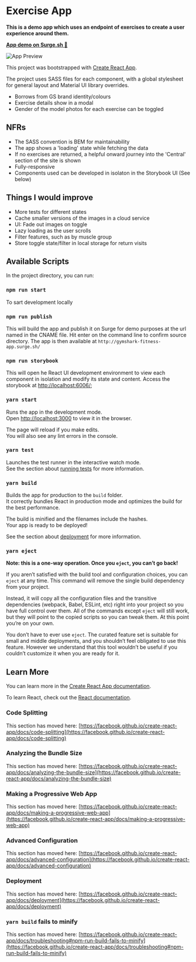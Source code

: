 # Exercise App

__This is a demo app which uses an endpoint of exercises to create a user experience around them.__

**[App demo on Surge.sh 🚀 ](https://gymshark-fitness-app.surge.sh)**

![App Preview](https://github.com/MartinDM/exercises/blob/main/preview-1.png?raw=true "App preview")

This project was bootstrapped with [Create React App](https://github.com/facebook/create-react-app).

The project uses SASS files for each component, with a global stylesheet for general layout and Material UI library overrides.

- Borrows from GS brand identity/colours
- Exercise details show in a modal
- Gender of the model photos for each exercise can be toggled

## NFRs
- The SASS convention is BEM for maintainability
- The app shows a 'loading' state while fetching the data
- If no exercises are returned, a helpful onward journey into the 'Central' section of the site is shown
- Fully-responsive
- Components used can be developed in isolaton in the Storybook UI (See below)

## Things I would improve
- More tests for different states
- Cache smaller versions of the images in a cloud service
- UI: Fade out images on toggle
- Lazy loading as the user scrolls
- Filter features, such as by muscle group
- Store toggle state/filter in local storage for return visits
## Available Scripts

In the project directory, you can run:

### `npm run start`

To sart development locally

### `npm run publish`

This will build the app and publish it on Surge for demo purposes at the url named in the CNAME file. Hit enter on the command line to confirm source directory.
The app is then available at `http://gymshark-fitness-app.surge.sh/`

### `npm run storybook`

This will open he React UI development environment to view each component in isolation and modify its state and content.
Access the storybook at [http://localhost:6006/](http://localhost:6006/); 

### `yarn start`

Runs the app in the development mode.\
Open [http://localhost:3000](http://localhost:3000) to view it in the browser.

The page will reload if you make edits.\
You will also see any lint errors in the console.

### `yarn test`

Launches the test runner in the interactive watch mode.\
See the section about [running tests](https://facebook.github.io/create-react-app/docs/running-tests) for more information.

### `yarn build`

Builds the app for production to the `build` folder.\
It correctly bundles React in production mode and optimizes the build for the best performance.

The build is minified and the filenames include the hashes.\
Your app is ready to be deployed!

See the section about [deployment](https://facebook.github.io/create-react-app/docs/deployment) for more information.

### `yarn eject`

**Note: this is a one-way operation. Once you `eject`, you can’t go back!**

If you aren’t satisfied with the build tool and configuration choices, you can `eject` at any time. This command will remove the single build dependency from your project.

Instead, it will copy all the configuration files and the transitive dependencies (webpack, Babel, ESLint, etc) right into your project so you have full control over them. All of the commands except `eject` will still work, but they will point to the copied scripts so you can tweak them. At this point you’re on your own.

You don’t have to ever use `eject`. The curated feature set is suitable for small and middle deployments, and you shouldn’t feel obligated to use this feature. However we understand that this tool wouldn’t be useful if you couldn’t customize it when you are ready for it.

## Learn More

You can learn more in the [Create React App documentation](https://facebook.github.io/create-react-app/docs/getting-started).

To learn React, check out the [React documentation](https://reactjs.org/).

### Code Splitting

This section has moved here: [https://facebook.github.io/create-react-app/docs/code-splitting](https://facebook.github.io/create-react-app/docs/code-splitting)

### Analyzing the Bundle Size

This section has moved here: [https://facebook.github.io/create-react-app/docs/analyzing-the-bundle-size](https://facebook.github.io/create-react-app/docs/analyzing-the-bundle-size)

### Making a Progressive Web App

This section has moved here: [https://facebook.github.io/create-react-app/docs/making-a-progressive-web-app](https://facebook.github.io/create-react-app/docs/making-a-progressive-web-app)

### Advanced Configuration

This section has moved here: [https://facebook.github.io/create-react-app/docs/advanced-configuration](https://facebook.github.io/create-react-app/docs/advanced-configuration)

### Deployment

This section has moved here: [https://facebook.github.io/create-react-app/docs/deployment](https://facebook.github.io/create-react-app/docs/deployment)

### `yarn build` fails to minify

This section has moved here: [https://facebook.github.io/create-react-app/docs/troubleshooting#npm-run-build-fails-to-minify](https://facebook.github.io/create-react-app/docs/troubleshooting#npm-run-build-fails-to-minify)
